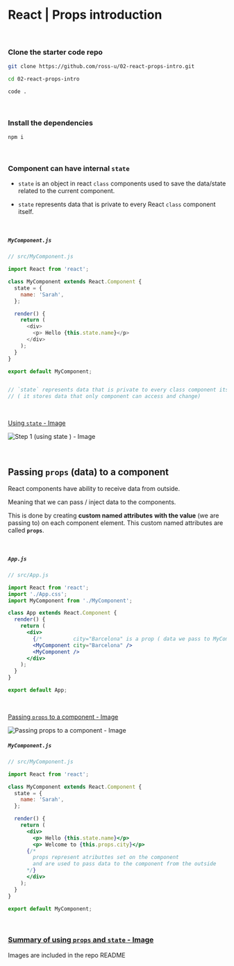 # React | Props introduction



<br>



### Clone the starter code repo

```bash
git clone https://github.com/ross-u/02-react-props-intro.git

cd 02-react-props-intro

code .
```





<br>



### Install the dependencies

```bash
npm i
```


<br>



### Component can have internal `state` 

- `state` is an object  in react `class` components used to save the data/state related to the current component.

- `state` represents data that is private to every React `class` component itself.



<br>



##### `MyComponent.js`

```js
// src/MyComponent.js

import React from 'react';

class MyComponent extends React.Component {
  state = {
    name: 'Sarah',
  };

  render() {
    return (
      <div>
        <p> Hello {this.state.name}</p>
      </div>
    );
  }
}

export default MyComponent;


// `state` represents data that is private to every class component itself
// ( it stores data that only component can access and change)

```

<br>



[Using `state` - Image](https://i.imgur.com/v896ecx.jpg)

![Step 1 (using `state` ) - Image](https://i.imgur.com/v896ecx.jpg)



<br>



## Passing `props` (data)  to a component



React components have ability to receive data from outside. 

Meaning that we can pass / inject data to the components.

This is done by creating **custom named attributes** **with the value** (we are passing to) on each component element. This custom named attributes are called **`props`**.



<br>



##### `App.js`

```jsx
// src/App.js

import React from 'react';
import './App.css';
import MyComponent from './MyComponent';

class App extends React.Component {
  render() {
    return (
      <div>
        {/*          city="Barcelona" is a prop ( data we pass to MyComponent )  */}
        <MyComponent city="Barcelona" />	
        <MyComponent />
      </div>
    );
  }
}

export default App;
```



<br>



[Passing `props` to a component - Image](https://i.imgur.com/ZquC84W.jpg)

![Passing `props` to a component - Image](https://i.imgur.com/ZquC84W.jpg)<br>



##### `MyComponent.js`

```jsx
// src/MyComponent.js

import React from 'react';

class MyComponent extends React.Component {
  state = {
    name: 'Sarah',
  };

  render() {
    return (
      <div>
        <p> Hello {this.state.name}</p>
        <p> Welcome to {this.props.city}</p>  
      {/*  
        props represent atributtes set on the component
      	and are used to pass data to the component from the outside  
      */}
      </div>
    );
  }
}

export default MyComponent;
```





<br>



### [Summary of using `props` and `state` - Image](https://imgur.com/a/bw9DBQM)



Images are included in the repo README



<br>

